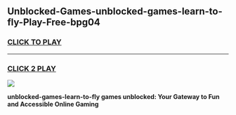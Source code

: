
## Unblocked-Games-unblocked-games-learn-to-fly-Play-Free-bpg04
<h3>
<a href="https://premium76.site?title=unblocked-games-learn-to-fly&ref=15A">CLICK TO PLAY</a></h3>
<hr>

<h3>
<a href="https://premium76.site?title=unblocked-games-learn-to-fly&ref=15A">CLICK 2 PLAY</a>
  
</h3>

<a href="https://premium76.site?title=unblocked-games-learn-to-fly&ref=15A"><img src="https://clearcache.store/games.png"></a>


**unblocked-games-learn-to-fly games unblocked: Your Gateway to Fun and Accessible Online Gaming**
